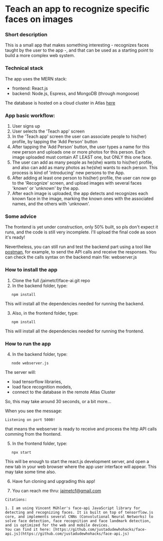 # Teach an app to recognize specific faces on images

### Short description
This is a small app that makes something interesting - recognizes faces
taught by the user to the app -, and that can be used as a starting point 
to build a more complex web system.

### Technical stack
The app uses the MERN stack:
- frontend: React.js
- backend: Node.js, Espress, and MongoDB (through mongoose)

The database is hosted on a cloud cluster in Atlas [here](https://www.mongodb.com/)


### App basic workflow:
1. User signs up
2. User selects the 'Teach app' screen
3. In the 'Teach app' screen the user can associate people
   to his(her) profile, by tapping the 'Add Person' button
4. After tapping the 'Add Person' button, the user types a name for this new person 
   and uploads one or more photos for this person. 
   Each image uploaded must contain AT LEAST one, but ONLY this one face.
5. The user can add as many people as he(she) wants to his(her) profile, and also can
   add as many photos as he(she) wants to each person.
   This process is kind of 'introducing' new persons to the App.
6. After adding at least one person to his(her) profile, the user can now go to the 
   'Recognize' screen, and upload images with several faces 'known' or 'unknown' by the app.
7. After each image is uploaded, the app detects and recognizes each known face in the 
   image, marking the known ones with the associated names, and the others with 'unknown'.


### Some advice
The frontend is yet under construction, only 50% built, so pls don't expect it runs,
and the code is still very incomplete. 
I'll upload the final code as soon it's ready!

Nevertheless, you can still run and test the backend part using a tool like [postman](https://www.postman.com/),
for example, to send the API calls and receive the responses. 
You can check the calls syntax on the backend main file: webserver.js


### How to install the app
1. Clone the full /jaimetcf/face-ai.git repo
2. In the backend folder, type:
```
   npm install
```
This will install all the dependencies needed for running the backend.

3. Also, in the frontend folder, type:
```
   npm install
```
This will install all the dependencies needed for running the frontend.


### How to run the app
4. In the backend folder, type:
```
   node webserver.js
```
The server will:
- load tensorflow libraries, 
- load face recognition models,
- connect to the database in the remote Atlas Cluster

So, this may take around 30 seconds, or a bit more...

When you see the message: 
```
Listening on port 5000!
```
that means the webserver is ready to receive and process the http API calls 
comming from the frontend.


5. In the frontend folder, type:
```
   npx start
```
This will be enough to start the react.js development server, and open a new tab in your 
web browser where the app user interface will appear. 
This may take some time also.

6. Have fun cloning and upgrading this app!

7. You can reach me thru: jaimetcf@gmail.com




```
Citations:

1. I am using Vincent Mühler's face-api JavaScript library for detecting and recognizing faces. It is built on top of tensorflow.js core, and implements several CNNs (Convolutional Neural Networks) to solve face detection, face recognition and face landmark detection, and is optimized for the web and mobile devices.
You can find it here: [https://github.com/justadudewhohacks/face-api.js](https://github.com/justadudewhohacks/face-api.js)

```
